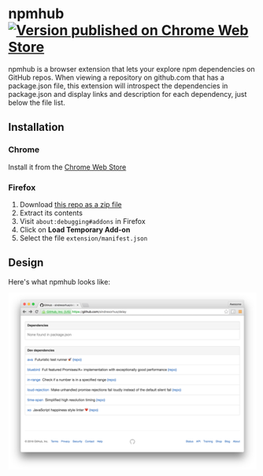 # npmhub [![Version published on Chrome Web Store](https://img.shields.io/chrome-web-store/v/kbbbjimdjbjclaebffknlabpogocablj.svg)](https://chrome.google.com/webstore/detail/npmhub/kbbbjimdjbjclaebffknlabpogocablj)

npmhub is a browser extension that lets your explore npm dependencies on GitHub repos. When viewing a repository on github.com that has a package.json file, this extension will introspect the dependencies in package.json and display links and description for each dependency, just below the file list.

## Installation

### Chrome

Install it from the [Chrome Web Store](https://chrome.google.com/webstore/detail/npmhub/kbbbjimdjbjclaebffknlabpogocablj)

### Firefox

1. Download [this repo as a zip file](https://github.com/npmhub/npmhub/archive/master.zip)
2. Extract its contents
3. Visit `about:debugging#addons` in Firefox
4. Click on **Load Temporary Add-on**
5. Select the file `extension/manifest.json`

## Design

Here's what npmhub looks like:

![npmhub on Chrome](assets/npm-hub-screenshot.png)
